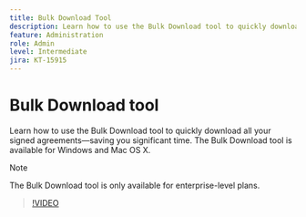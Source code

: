 ```yaml
---
title: Bulk Download Tool
description: Learn how to use the Bulk Download tool to quickly download all your signed agreements
feature: Administration
role: Admin
level: Intermediate
jira: KT-15915
---
```

# Bulk Download tool

Learn how to use the Bulk Download tool to quickly download all your signed agreements—saving you significant time. The Bulk Download tool is available for Windows and Mac OS X.

>[!NOTE]
>
>The Bulk Download tool is only available for enterprise-level plans.

>[!VIDEO](https://video.tv.adobe.com/v/3432693?quality=12&learn=on&hidetitle=true)
